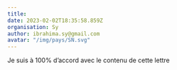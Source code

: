 ```yaml
---
title: 
date: 2023-02-02T18:35:58.859Z
organisation: Sy
author: ibrahima.sy@gmail.com
avatar: "/img/pays/SN.svg"
---
```


Je suis à 100% d’accord avec le contenu de cette lettre 